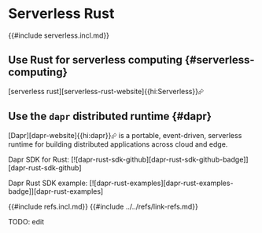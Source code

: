 # Serverless Rust

{{#include serverless.incl.md}}

## Use Rust for serverless computing {#serverless-computing}

[serverless rust][serverless-rust-website]{{hi:Serverless}}⮳

## Use the `dapr` distributed runtime {#dapr}

[Dapr][dapr-website]{{hi:dapr}}⮳ is a portable, event-driven, serverless runtime for building distributed applications across cloud and edge.

Dapr SDK for Rust: [![dapr-rust-sdk-github][dapr-rust-sdk-github-badge]][dapr-rust-sdk-github]

Dapr Rust SDK example: [![dapr-rust-examples][dapr-rust-examples-badge]][dapr-rust-examples]

{{#include refs.incl.md}}
{{#include ../../refs/link-refs.md}}

<div class="hidden">
TODO: edit
</div>
